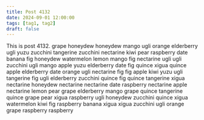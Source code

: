 ```yaml
---
title: Post 4132
date: 2024-09-01 12:00:00
tags: [tag1, tag2]
draft: false
---
```

This is post 4132.
grape
honeydew
honeydew
mango
ugli
orange
elderberry
ugli
yuzu
zucchini
tangerine
zucchini
nectarine
kiwi
pear
raspberry
date
banana
fig
honeydew
watermelon
lemon
mango
fig
nectarine
ugli
ugli
zucchini
ugli
mango
apple
yuzu
elderberry
date
fig
quince
xigua
quince
apple
elderberry
date
orange
ugli
nectarine
fig
fig
apple
kiwi
yuzu
ugli
tangerine
fig
ugli
elderberry
zucchini
quince
fig
quince
tangerine
xigua
nectarine
honeydew
nectarine
nectarine
date
raspberry
nectarine
apple
nectarine
lemon
pear
grape
elderberry
mango
grape
quince
tangerine
quince
grape
pear
xigua
raspberry
ugli
honeydew
zucchini
quince
xigua
watermelon
kiwi
fig
raspberry
banana
xigua
xigua
zucchini
ugli
orange
grape
raspberry
raspberry
